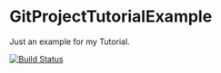 # GitProjectTutorialExample
Just an example for my Tutorial.


[![Build Status](https://travis-ci.com/ericdddddd/Test.svg?branch=master)](https://travis-ci.com/ericdddddd/Test)
